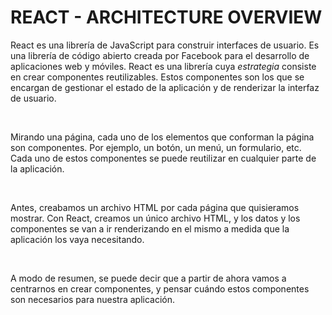 # REACT - ARCHITECTURE OVERVIEW

React es una librería de JavaScript para construir interfaces de usuario. Es una librería de código abierto creada por Facebook para el desarrollo de aplicaciones web y móviles. React es una librería cuya *estrategia* consiste en crear componentes reutilizables. Estos componentes son los que se encargan de gestionar el estado de la aplicación y de renderizar la interfaz de usuario.

<br>

Mirando una página, cada uno de los elementos que conforman la página son componentes. Por ejemplo, un botón, un menú, un formulario, etc. Cada uno de estos componentes se puede reutilizar en cualquier parte de la aplicación.

<br>

Antes, creabamos un archivo HTML por cada página que quisieramos mostrar. Con React, creamos un único archivo HTML, y los datos y los componentes se van a ir renderizando en el mismo a medida que la aplicación los vaya necesitando.

<br>

A modo de resumen, se puede decir que a partir de ahora vamos a centrarnos en crear componentes, y pensar cuándo estos componentes son necesarios para nuestra aplicación.